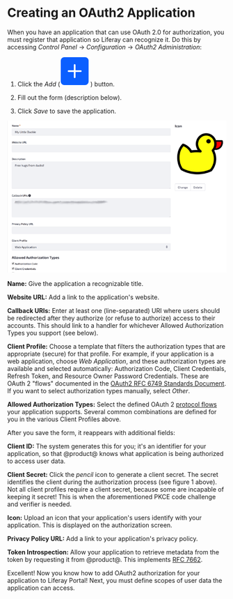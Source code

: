 # Creating an OAuth2 Application

When you have an application that can use OAuth 2.0 for authorization, you must register that application so Liferay can recognize it. Do this by accessing *Control Panel* &rarr; *Configuration* &rarr; *OAuth2 Administration*: 

1.  Click the *Add* (![add](./images/icon-add.png)) button. 

2.  Fill out the form (description below). 

3.  Click *Save* to save the application. 

![Figure 1: Adding an application registers it so users can authorize access to their data.](./images/oauth-new-application.png)

**Name:** Give the application a recognizable title. 

**Website URL:** Add a link to the application's website. 

**Callback URIs:** Enter at least one (line-separated) URI where users should be redirected after they authorize (or refuse to authorize) access to their accounts. This should link to a handler for whichever Allowed Authorization Types you support (see below). 

**Client Profile:** Choose a template that filters the authorization types that are appropriate (secure) for that profile. For example, if your application is a web application, choose *Web Application*, and these authorization types are available and selected automatically: Authorization Code, Client Credentials, Refresh Token, and Resource Owner Password Credentials. These are OAuth 2 "flows" documented in the [OAuth2 RFC 6749 Standards Document](https://tools.ietf.org/html/rfc6749). If you want to select authorization types manually, select *Other*. 

**Allowed Authorization Types:** Select the defined OAuth 2 [protocol flows](https://tools.ietf.org/html/rfc6749#section-1.2) your application supports. Several common combinations are defined for you in the various Client Profiles above. 

After you save the form, it reappears with additional fields: 

**Client ID:** The system generates this for you; it's an identifier for your application, so that @product@ knows what application is being authorized to access user data. 

**Client Secret:** Click the *pencil* icon to generate a client secret. The secret identifies the client during the authorization process (see figure
1 above). Not all client profiles require a client secret, because some are incapable of keeping it secret! This is when the aforementioned PKCE code challenge and verifier is needed.

**Icon:** Upload an icon that your application's users identify with your application. This is displayed on the authorization screen. 

**Privacy Policy URL:** Add a link to your application's privacy policy. 

**Token Introspection:** Allow your application to retrieve metadata from the token by requesting it from @product@. This implements [RFC 7662](https://tools.ietf.org/html/rfc7662).

Excellent! Now you know how to add OAuth2 authorization for your application to Liferay Portal! Next, you must define scopes of user data the application can access.

